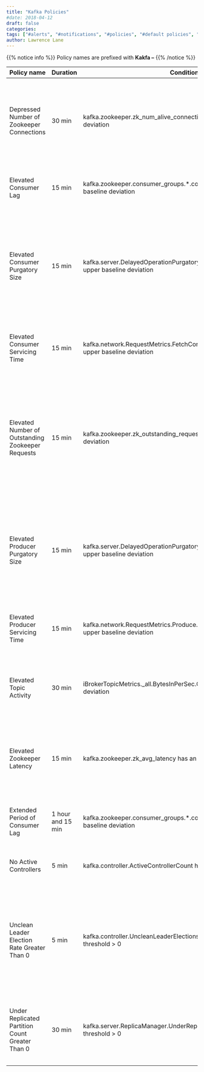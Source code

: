 ```yaml
---
title: "Kafka Policies"
#date: 2018-04-12
draft: false
categories:
tags: ["#alerts", "#notifications", "#policies", "#default policies", "#kafka"]
author: Lawrence Lane
---
```


{{% notice info %}}
Policy names are prefixed with **Kakfa –**
{{% /notice %}}

| Policy name                                       | Duration          | Condition 1                                                                                | (and) Condition 2                                                            | Category | Description                                                                                                                                                 |
|---------------------------------------------------|-------------------|--------------------------------------------------------------------------------------------|------------------------------------------------------------------------------|----------|-------------------------------------------------------------------------------------------------------------------------------------------------------------|
| Depressed Number of Zookeeper Connections         | 30 min            | kafka.zookeeper.zk_num_alive_connections has a lower baseline deviation                    |                                                                              | WARNING  | The number of active connections to Zookeeper has been lower than expected for at least the past 30 minutes.                                                |
| Elevated Consumer Lag                             | 15 min            | kafka.zookeeper.consumer_groups.*.comsuler_lag has an upper baseline deviation             |                                                                              | WARNING  | Consumer lag has been higher than expected for at least 15 minutes.                                                                                         |
| Elevated Consumer Purgatory Size                  | 15 min            | kafka.server.DelayedOperationPurgatory.Fetch.PurgatorySize hasan upper baseline deviation  |                                                                              | WARNING  | The purgatory size for consumer fetch requests is higher than expected. This may be causing increases in consumer request latency.                          |
| Elevated Consumer Servicing Time                  | 15 min            | kafka.network.RequestMetrics.FetchConsumer.TotalTimeMs.Meanhasan upper baseline deviation  |                                                                              | WARNING  | The broker is taking longer than usual to service consumer requests.                                                                                        |
| Elevated Number of Outstanding Zookeeper Requests | 15 min            | kafka.zookeeper.zk_outstanding_requests has an upper baseline deviation                    |                                                                              | WARNING  | The number of outstanding Zookeeper requests has been higher than expected for at least the past 15 minutes. This could be resulting in performance issues. |
| Elevated Producer Purgatory Size                  | 15 min            | kafka.server.DelayedOperationPurgatory.Produce.PurgatorySizehasan upper baseline deviation |                                                                              | WARNING  | The purgatory size for producer requests is higher than expected. This may be causing increases in producer request latency.                                |
| Elevated Producer Servicing Time                  | 15 min            | kafka.network.RequestMetrics.Produce.TotalTimeMs.Mean has an upper baseline deviation      |                                                                              | WARNING  | The broker is taking longer than usual to service producer requests.                                                                                        |
| Elevated Topic Activity                           | 30 min            | iBrokerTopicMetrics._all.BytesInPerSec.Count has an upper baseline deviation               | BrokerTopicMetrics._all.BytesOutPerSec.Count has an upper baseline deviation | WARNING  | Topic activity has been higher than expected for at least the past 30 minutes.                                                                              |
| Elevated Zookeeper Latency                        | 15 min            | kafka.zookeeper.zk_avg_latency has an upper baseline deviation                             |                                                                              | WARNING  | The average latency for Zookeeper requests has been higher than expected for at least the past 15 minutes.                                                  |
| Extended Period of Consumer Lag                   | 1 hour and 15 min | kafka.zookeeper.consumer_groups.*.consumer_lag has an upper baseline deviation             |                                                                              | CRITICAL | Consumer lag has been higher than expected for over an hour.                                                                                                |
| No Active Controllers                             | 5 min             | kafka.controller.ActiveControllerCount has a static threshold < 1                          |                                                                              | CRITICAL | There are no active controllers in the Kafka cluster.                                                                                                       |
| Unclean Leader Election Rate Greater Than 0       | 5 min             | kafka.controller.UncleanLeaderElectionsPerSec.Count has a static threshold > 0             |                                                                              | CRITICAL | An out-of-sync replica was chosen as leader because none of the available replicas were in sync. Some data loss has occurred as a result.                   |
| Under Replicated Partition Count Greater Than 0   | 30 min            | kafka.server.ReplicaManager.UnderReplicatedPartitions has a static threshold > 0           |                                                                              | CRITICAL | The number of partitions which are under-replicated has been greater than 0 for at least 30 minutes.                                                        |
